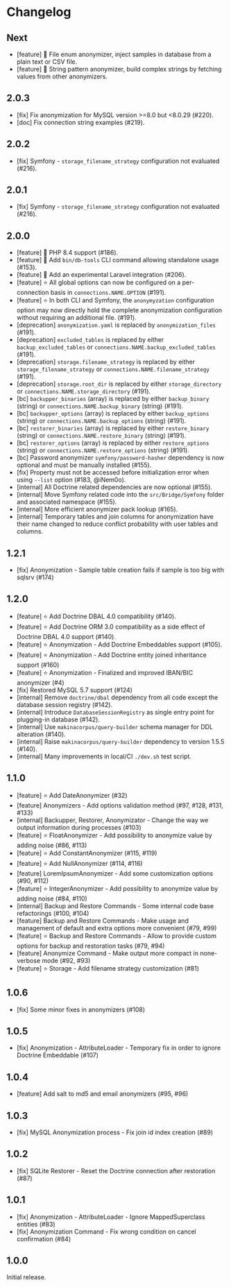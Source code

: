 # Changelog

## Next

* [feature] 🌟 File enum anonymizer, inject samples in database from a plain text or CSV file.
* [feature] 🌟 String pattern anonymizer, build complex strings by fetching values from other anonymizers.

## 2.0.3

* [fix] Fix anonymization for MySQL version >=8.0 but <8.0.29 (#220).
* [doc] Fix connection string examples (#219).

## 2.0.2

* [fix] Symfony - `storage_filename_strategy` configuration not evaluated (#216).

## 2.0.1

* [fix] Symfony - `storage_filename_strategy` configuration not evaluated (#216).

## 2.0.0

* [feature] 🌟 PHP 8.4 support (#186).
* [feature] 🌟 Add `bin/db-tools` CLI command allowing standalone usage (#153).
* [feature] 🌟 Add an experimental Laravel integration (#206).
* [feature] ⭐️ All global options can now be configured on a per-connection basis in `connections.NAME.OPTION` (#191).
* [feature] ⭐️ In both CLI and Symfony, the `anonymyzation` configuration option may now directly hold the complete anonymization configuration without requiring an additional file. (#191).
* [deprecation] `anonymization.yaml` is replaced by `anonymization_files` (#191).
* [deprecation] `excluded_tables` is replaced by either `backup_excluded_tables` or `connections.NAME.backup_excluded_tables` (#191).
* [deprecation] `storage.filename_strategy` is replaced by either `storage_filename_strategy` or `connections.NAME.filename_strategy` (#191).
* [deprecation] `storage.root_dir` is replaced by either `storage_directory` or `connections.NAME.storage_directory` (#191).
* [bc] `backupper_binaries` (array) is replaced by either `backup_binary` (string) or `connections.NAME.backup_binary` (string) (#191).
* [bc] `backupper_options` (array) is replaced by either `backup_options` (string) or `connections.NAME.backup_options` (string) (#191).
* [bc] `restorer_binaries` (array) is replaced by either `restore_binary` (string) or `connections.NAME.restore_binary` (string) (#191).
* [bc] `restorer_options` (array) is replaced by either `restore_options` (string) or `connections.NAME.restore_options` (string) (#191).
* [bc] Password anonymizer `symfony/password-hasher` dependency is now optional and must be manually installed (#155).
* [fix] Property must not be accessed before initialization error when using `--list` option (#183, @iNem0o).
* [internal] All Doctrine related dependencies are now optional (#155).
* [internal] Move Symfony related code into the `src/Bridge/Symfony` folder and associated namespace (#155).
* [internal] More efficient anonymizer pack lookup (#165).
* [internal] Temporary tables and join columns for anonymization have their name changed to reduce conflict probability with user tables and columns.

## 1.2.1

* [fix] Anonymization - Sample table creation fails if sample is too big with sqlsrv (#174)

## 1.2.0

* [feature] ⭐️ Add Doctrine DBAL 4.0 compatibility (#140).
* [feature] ⭐️ Add Doctrine ORM 3.0 compatibility as a side effect of Doctrine DBAL 4.0 support (#140).
* [feature] ⭐️ Anonymization - Add Doctrine Embeddables support (#105).
* [feature] ⭐️ Anonymization - Add Doctrine entity joined inheritance support (#160)
* [feature] ⭐️ Anonymization - Finalized and improved IBAN/BIC anonymizer (#4)
* [fix] Restored MySQL 5.7 support (#124)
* [internal] Remove `doctrine/dbal` dependency from all code except the database session registry (#142).
* [internal] Introduce `DatabaseSessionRegistry` as single entry point for plugging-in database (#142).
* [internal] Use `makinacorpus/query-builder` schema manager for DDL alteration (#140).
* [internal] Raise `makinacorpus/query-builder` dependency to version 1.5.5 (#140).
* [internal] Many improvements in local/CI `./dev.sh` test script.

## 1.1.0

* [feature] ⭐️ Add DateAnonymizer (#32)
* [feature] Anonymizers - Add options validation method (#97, #128, #131, #133)
* [internal] Backupper, Restorer, Anonymizator - Change the way we output information during processes (#103)
* [feature] ⭐️ FloatAnonymizer - Add possibility to anonymize value by adding noise (#86, #113)
* [feature] ⭐️ Add ConstantAnonymizer (#115, #119)
* [feature] ⭐️ Add NullAnonymizer (#114, #116)
* [feature] LoremIpsumAnonymizer - Add some customization options (#90, #112)
* [feature] ⭐️ IntegerAnonymizer - Add possibility to anonymize value by adding noise (#84, #110)
* [internal] Backup and Restore Commands - Some internal code base refactorings (#100, #104)
* [feature] Backup and Restore Commands - Make usage and management of default and extra options more convenient (#79, #99)
* [feature] ⭐️ Backup and Restore Commands - Allow to provide custom options for backup and restoration tasks (#79, #94)
* [feature] Anonymize Command - Make output more compact in none-verbose mode (#92, #93)
* [feature] ⭐️ Storage - Add filename strategy customization (#81)

## 1.0.6

* [fix] Some minor fixes in anonymizers (#108)

## 1.0.5

* [fix] Anonymization - AttributeLoader - Temporary fix in order to ignore Doctrine Embeddable (#107)

## 1.0.4

* [feature] Add salt to md5 and email anonymizers (#95, #96)

## 1.0.3

* [fix] MySQL Anonymization process - Fix join id index creation (#89)

## 1.0.2

* [fix] SQLite Restorer - Reset the Doctrine connection after restoration (#87)

## 1.0.1

* [fix] Anonymization - AttributeLoader - Ignore MappedSuperclass entities (#83)
* [fix] Anonymization Command - Fix wrong condition on cancel confirmation (#84)

## 1.0.0

Initial release.

